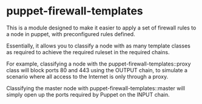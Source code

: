 # puppet-firewall-templates

This is a module designed to make it easier to apply a set of firewall rules to a node in puppet, with preconfigured rules defined.

Essentially, it allows you to classify a node with as many template classes as required to achieve the required ruleset in the required chains.

For example, classifying a node with the puppet-firewall-templates::proxy class will block ports 80 and 443 using the OUTPUT chain, to simulate a scenario where all access to the Internet is only through a proxy.

Classifying the master node with puppet-firewall-templates::master will simply open up the ports required by Puppet on the INPUT chain.
